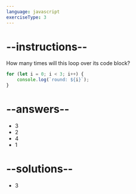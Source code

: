 ```yaml
---
language: javascript
exerciseType: 3
---
```


# --instructions--

How many times will this loop over its code block?
```javascript
for (let i = 0; i < 3; i++) {
	console.log(`round: ${i}`);
}
```

# --answers--

- 3
- 2
- 4
- 1

# --solutions--

- 3
